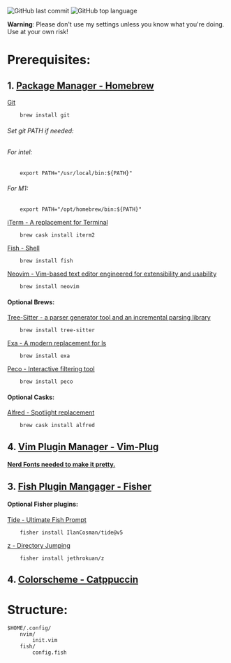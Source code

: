 ![GitHub last commit](https://img.shields.io/github/last-commit/wesknerd/dotfiles)
![GitHub top language](https://img.shields.io/github/languages/top/wesknerd/dotfiles)

**Warning**: Please don't use my settings unless you know what you're doing. Use at your own risk!

# Prerequisites:
## 1. [Package Manager - Homebrew](https://brew.sh/)    

[Git](https://git-scm.com/about)
```shell
    brew install git        
```

###### Set git PATH if needed:
###### For intel:
```shell
    export PATH="/usr/local/bin:${PATH}"
```
        
###### For M1:
```shell
    export PATH="/opt/homebrew/bin:${PATH}"
```

[iTerm - A replacement for Terminal](https://iterm2.com/)
```shell
    brew cask install iterm2
```

[Fish - Shell](https://fishshell.com/)
```shell
    brew install fish
```
[Neovim - Vim-based text editor engineered for extensibility and usability](https://neovim.io/)
```shell
    brew install neovim
```

#### Optional Brews:
[Tree-Sitter - a parser generator tool and an incremental parsing library](https://github.com/tree-sitter/tree-sitter)
```shell
    brew install tree-sitter 
```

[Exa - A modern replacement for ls](https://github.com/ogham/exa)
```shell
    brew install exa
```

[Peco - Interactive filtering tool](https://github.com/peco/peco)
```shell
    brew install peco
```

#### Optional Casks:
[Alfred - Spotlight replacement](https://www.alfredapp.com/)
```shell
    brew cask install alfred
```

## 4. [Vim Plugin Manager - Vim-Plug](https://github.com/junegunn/vim-plug)
#### [Nerd Fonts needed to make it pretty.](https://github.com/ryanoasis/nerd-fonts)

## 3. [Fish Plugin Mangager - Fisher](https://github.com/jorgebucaran/fisher)
#### Optional Fisher plugins:
[Tide - Ultimate Fish Prompt](https://github.com/IlanCosman/tide)
```fish
    fisher install IlanCosman/tide@v5
```

[z - Directory Jumping](https://github.com/jethrokuan/z)
```fish
    fisher install jethrokuan/z
```

## 4. [Colorscheme - Catppuccin](https://github.com/catppuccin/catppuccin)

# Structure:
```vim
$HOME/.config/
    nvim/
        init.vim
    fish/
        config.fish
```

